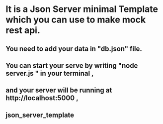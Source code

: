 # It is a Json Server minimal Template which you can use to make mock rest api.
## You need to add your data in "db.json" file. 
## You can start your serve by writing "node server.js " in your terminal ,
## and your server will be running at http://localhost:5000 ,
## json_server_template
